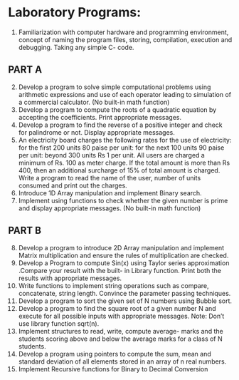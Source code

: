 # Laboratory Programs:

1. Familiarization with computer hardware and programming environment, concept of naming
the program files, storing, compilation, execution and debugging. Taking any simple C- code.

## PART A
2. Develop a program to solve simple computational problems using arithmetic expressions and
use of each operator leading to simulation of a commercial calculator. (No built-in math
function)
3. Develop a program to compute the roots of a quadratic equation by accepting the
coefficients. Print appropriate messages.
4. Develop a program to find the reverse of a positive integer and check for palindrome or not.
Display appropriate messages.
5. An electricity board charges the following rates for the use of electricity: for the first 200
units 80 paise per unit: for the next 100 units 90 paise per unit: beyond 300 units Rs 1 per
unit. All users are charged a minimum of Rs. 100 as meter charge. If the total amount is more
than Rs 400, then an additional surcharge of 15% of total amount is charged. Write a program
to read the name of the user, number of units consumed and print out the charges.
6. Introduce 1D Array manipulation and implement Binary search.
7. Implement using functions to check whether the given number is prime and display
appropriate messages. (No built-in math function)


## PART B
8. Develop a program to introduce 2D Array manipulation and implement Matrix multiplication
and ensure the rules of multiplication are checked.
9. Develop a Program to compute Sin(x) using Taylor series approximation .Compare your
result with the built- in Library function. Print both the results with appropriate messages.
10. Write functions to implement string operations such as compare, concatenate, string length.
Convince the parameter passing techniques.
11. Develop a program to sort the given set of N numbers using Bubble sort.
12. Develop a program to find the square root of a given number N and execute for all possible
inputs with appropriate messages. Note: Don’t use library function sqrt(n).
13. Implement structures to read, write, compute average- marks and the students scoring above
and below the average marks for a class of N students.
14. Develop a program using pointers to compute the sum, mean and standard deviation of all
elements stored in an array of n real numbers.
15. Implement Recursive functions for Binary to Decimal Conversion
